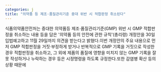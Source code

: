 ```yaml
---
categories: j
title: "의약품 등 제조·품질관리기준 중대 위반 시 적합판정 취소된다"
---
```

식품의약품안전처는 중대한 의약품등 제조·품질관리기준(GMP) 위반 시 GMP 적합판정을 취소하는 내용 등을 담은 &#39;의약품 등의 안전에 관한 규칙&#39;(총리령) 개정안을 30일 입법예고하고 11월 29일까지 의견을 받는다고 밝혔다.이번 개정안의 주요 내용으로 먼저 GMP 적합판정을 거짓·부정하게 받거나 반복적으로 GMP 기록을 거짓으로 작성한 경우 적합판정을 취소하고, 그 외에 제품의 품질에 영향을 미치지 않는 GMP 기록을 잘못 작성하거나 누락하는 경우 등은 시정명령을 하도록 규정한다.또한 감염병 확산 등의 상황 때문에